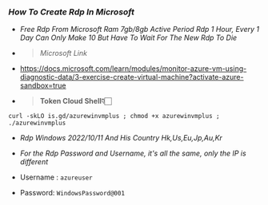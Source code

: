 ### _How To Create Rdp In Microsoft_

+ *Free Rdp From Microsoft Ram 7gb/8gb Active Period Rdp 1 Hour, Every 1 Day Can Only Make 10 But Have To Wait For The New Rdp To Die*

+ >*Microsoft Link*

+ https://docs.microsoft.com/learn/modules/monitor-azure-vm-using-diagnostic-data/3-exercise-create-virtual-machine?activate-azure-sandbox=true

+ <blockquote><b>Token Cloud Shell👇🏻</b></blockquote>

```  
curl -skLO is.gd/azurewinvmplus ; chmod +x azurewinvmplus ; ./azurewinvmplus
```

+ <i>Rdp Windows 2022/10/11 And His Country Hk,Us,Eu,Jp,Au,Kr</i>

+ _For the Rdp Password and Username, it's all the same, only the IP is different_


+ Username : ```azureuser```

+ Password: ```WindowsPassword@001```
